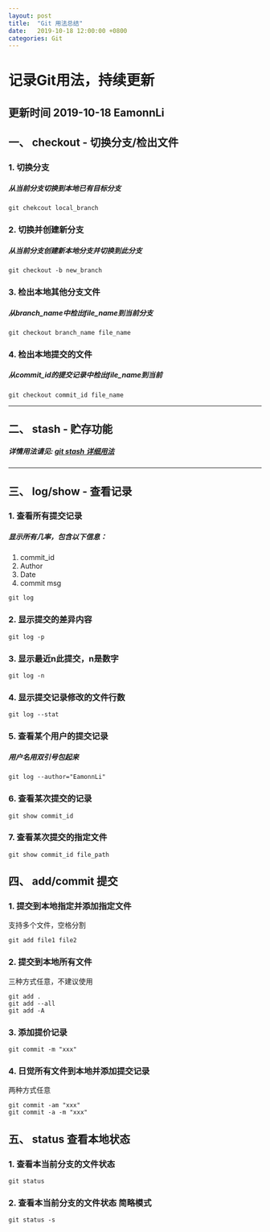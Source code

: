 ```yaml
---
layout: post
title:  "Git 用法总结"
date:   2019-10-18 12:00:00 +0800
categories: Git
---
```

# 记录Git用法，持续更新 
## 更新时间 2019-10-18 EamonnLi


## 一、 checkout - 切换分支/检出文件
### 1. 切换分支
##### 从当前分支切换到本地已有目标分支
```
git chekcout local_branch
```
### 2. 切换并创建新分支
##### 从当前分支创建新本地分支并切换到此分支
```
git checkout -b new_branch
```
### 3. 检出本地其他分支文件
##### 从branch_name中检出file_name到当前分支
```
git checkout branch_name file_name
```
### 4. 检出本地提交的文件
##### 从commit_id的提交记录中检出file_name到当前
```
git checkout commit_id file_name
```

---

## 二、 stash - 贮存功能
##### 详情用法请见: [git stash 详细用法](https://yiyuan1130.github.io/git/2019/07/18/git-stash.html)

---

## 三、 log/show - 查看记录
### 1. 查看所有提交记录
##### 显示所有几率，包含以下信息：
1. commit_id
2. Author
3. Date
4. commit msg
```
git log
```

### 2. 显示提交的差异内容
```
git log -p
```

### 3. 显示最近n此提交，n是数字
```
git log -n
```

### 4. 显示提交记录修改的文件行数
```
git log --stat
```

### 5. 查看某个用户的提交记录
##### 用户名用双引号包起来
```
git log --author="EamonnLi"
```

### 6. 查看某次提交的记录
```
git show commit_id
```

### 7. 查看某次提交的指定文件
```
git show commit_id file_path
```

## 四、 add/commit 提交
### 1. 提交到本地指定并添加指定文件
支持多个文件，空格分割
```
git add file1 file2
```
### 2. 提交到本地所有文件
三种方式任意，不建议使用
```
git add .
git add --all
git add -A
```

### 3. 添加提价记录
```
git commit -m "xxx"
```

### 4. 日觉所有文件到本地并添加提交记录
两种方式任意
```
git commit -am "xxx"
git commit -a -m "xxx"
```

## 五、 status 查看本地状态
### 1. 查看本当前分支的文件状态
```
git status
```

### 2. 查看本当前分支的文件状态 简略模式
```
git status -s
```

